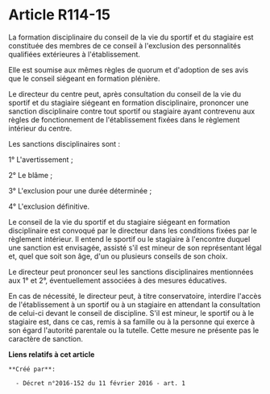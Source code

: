 # Article R114-15

La formation disciplinaire du conseil de la vie du sportif et du stagiaire est constituée des membres de ce conseil à
l'exclusion des personnalités qualifiées extérieures à l'établissement. 

Elle est soumise aux mêmes règles de quorum et d'adoption de ses avis que le conseil siégeant en formation plénière. 

Le directeur du centre peut, après consultation du conseil de la vie du sportif et du stagiaire siégeant en formation
disciplinaire, prononcer une sanction disciplinaire contre tout sportif ou stagiaire ayant contrevenu aux règles de
fonctionnement de l'établissement fixées dans le règlement intérieur du centre. 

Les sanctions disciplinaires sont : 

1° L'avertissement ; 

2° Le blâme ; 

3° L'exclusion pour une durée déterminée ; 

4° L'exclusion définitive. 

Le conseil de la vie du sportif et du stagiaire siégeant en formation disciplinaire est convoqué par le directeur dans les
conditions fixées par le règlement intérieur. Il entend le sportif ou le stagiaire à l'encontre duquel une sanction est
envisagée, assisté s'il est mineur de son représentant légal et, quel que soit son âge, d'un ou plusieurs conseils de son
choix. 

Le directeur peut prononcer seul les sanctions disciplinaires mentionnées aux 1° et 2°, éventuellement associées à des
mesures éducatives. 

En cas de nécessité, le directeur peut, à titre conservatoire, interdire l'accès de l'établissement à un sportif ou à un
stagiaire en attendant la consultation de celui-ci devant le conseil de discipline. S'il est mineur, le sportif ou à le
stagiaire est, dans ce cas, remis à sa famille ou à la personne qui exerce à son égard l'autorité parentale ou la tutelle.
Cette mesure ne présente pas le caractère de sanction.

**Liens relatifs à cet article**

	**Créé par**:

	  - Décret n°2016-152 du 11 février 2016 - art. 1
